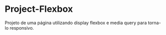 # Project-Flexbox
Projeto de uma página utilizando display flexbox e media query para torna-lo responsivo.
